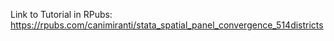 Link to Tutorial in RPubs: https://rpubs.com/canimiranti/stata_spatial_panel_convergence_514districts
